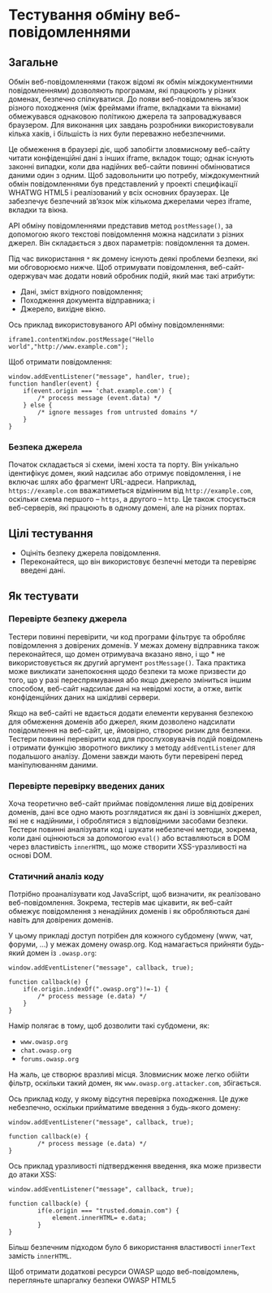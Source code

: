 # Тестування обміну веб-повідомленнями

## Загальне

Обмін веб-повідомленнями (також відомі як обмін міждокументними повідомленнями) дозволяють програмам, які працюють у різних доменах, безпечно спілкуватися. До появи веб-повідомлень зв’язок різного походження (між фреймами iframe, вкладками та вікнами) обмежувався однаковою політикою джерела та запроваджувався браузером. Для виконання цих завдань розробники використовували кілька хаків, і більшість із них були переважно небезпечними.

Це обмеження в браузері діє, щоб запобігти зловмисному веб-сайту читати конфіденційні дані з інших iframe, вкладок тощо; однак існують законні випадки, коли два надійних веб-сайти повинні обмінюватися даними один з одним. Щоб задовольнити цю потребу, міждокументний обмін повідомленнями був представлений у проекті специфікації WHATWG HTML5 і реалізований у всіх основних браузерах. Це забезпечує безпечний зв’язок між кількома джерелами через iframe, вкладки та вікна.

API обміну повідомленнями представив метод ```postMessage()```, за допомогою якого текстові повідомлення можна надсилати з різних джерел. Він складається з двох параметрів: повідомлення та домен.

Під час використання ```*``` як домену існують деякі проблеми безпеки, які ми обговорюємо нижче. Щоб отримувати повідомлення, веб-сайт-одержувач має додати новий обробник подій, який має такі атрибути:

- Дані, зміст вхідного повідомлення;
- Походження документа відправника; і
- Джерело, вихідне вікно.

Ось приклад використовуваного API обміну повідомленнями:
```
iframe1.contentWindow.postMessage("Hello world","http://www.example.com");
```

Щоб отримати повідомлення:
```
window.addEventListener("message", handler, true);
function handler(event) {
    if(event.origin === 'chat.example.com') {
        /* process message (event.data) */
    } else {
        /* ignore messages from untrusted domains */
    }
}
```

### Безпека джерела
Початок складається зі схеми, імені хоста та порту. Він унікально ідентифікує домен, який надсилає або отримує повідомлення, і не включає шлях або фрагмент URL-адреси. Наприклад, ```https://example.com``` вважатиметься відмінним від ```http://example.com```, оскільки схема першого – ```https```, а другого – ```http```. Це також стосується веб-серверів, які працюють в одному домені, але на різних портах.

## Цілі тестування
- Оцініть безпеку джерела повідомлення.
- Переконайтеся, що він використовує безпечні методи та перевіряє введені дані.

## Як тестувати

### Перевірте безпеку джерела
Тестери повинні перевірити, чи код програми фільтрує та обробляє повідомлення з довірених доменів. У межах домену відправника також переконайтеся, що домен отримувача вказано явно, і що * не використовується як другий аргумент ```postMessage()```. Така практика може викликати занепокоєння щодо безпеки та може призвести до того, що у разі переспрямування або якщо джерело зміниться іншим способом, веб-сайт надсилає дані на невідомі хости, а отже, витік конфіденційних даних на шкідливі сервери.

Якщо на веб-сайті не вдається додати елементи керування безпекою для обмеження доменів або джерел, яким дозволено надсилати повідомлення на веб-сайт, це, ймовірно, створює ризик для безпеки. Тестери повинні перевірити код для прослуховувачів подій повідомлень і отримати функцію зворотного виклику з методу ```addEventListener``` для подальшого аналізу. Домени завжди мають бути перевірені перед маніпулюванням даними.

### Перевірте перевірку введених даних
Хоча теоретично веб-сайт приймає повідомлення лише від довірених доменів, дані все одно мають розглядатися як дані із зовнішніх джерел, які не є надійними, і оброблятися з відповідними засобами безпеки. Тестери повинні аналізувати код і шукати небезпечні методи, зокрема, коли дані оцінюються за допомогою ```eval()``` або вставляються в DOM через властивість ```innerHTML```, що може створити XSS-уразливості на основі DOM.

### Статичний аналіз коду
Потрібно проаналізувати код JavaScript, щоб визначити, як реалізовано веб-повідомлення. Зокрема, тестерів має цікавити, як веб-сайт обмежує повідомлення з ненадійних доменів і як обробляються дані навіть для довірених доменів.

У цьому прикладі доступ потрібен для кожного субдомену (www, чат, форуми, …) у межах домену owasp.org. Код намагається прийняти будь-який домен із ```.owasp.org```:
```
window.addEventListener("message", callback, true);

function callback(e) {
    if(e.origin.indexOf(".owasp.org")!=-1) {
        /* process message (e.data) */
    }
}
```

Намір полягає в тому, щоб дозволити такі субдомени, як:

- ```www.owasp.org```
- ```chat.owasp.org```
- ```forums.owasp.org```

На жаль, це створює вразливі місця. Зловмисник може легко обійти фільтр, оскільки такий домен, як ```www.owasp.org.attacker.com```, збігається.

Ось приклад коду, у якому відсутня перевірка походження. Це дуже небезпечно, оскільки прийматиме введення з будь-якого домену:
```
window.addEventListener("message", callback, true);

function callback(e) {
        /* process message (e.data) */
}
```

Ось приклад уразливості підтвердження введення, яка може призвести до атаки XSS:
```
window.addEventListener("message", callback, true);

function callback(e) {
        if(e.origin === "trusted.domain.com") {
            element.innerHTML= e.data;
        }
}
```
Більш безпечним підходом було б використання властивості ```innerText``` замість ```innerHTML```.

Щоб отримати додаткові ресурси OWASP щодо веб-повідомлень, перегляньте шпаргалку безпеки OWASP HTML5
